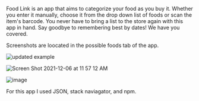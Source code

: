 Food Link is an app that aims to categorize your food as you buy it. Whether you enter it manually, choose it from the drop down list of foods or scan the item's barcode. You never have to bring a list to the store again with this app in hand. Say goodbye to remembering best by dates! We have you covered.

Screenshots are loocated in the possible foods tab of the app.

![updated example](https://user-images.githubusercontent.com/90795598/144901263-54d44730-4222-4e50-bcd6-0db36e6e888b.png)

![Screen Shot 2021-12-06 at 11 57 12 AM](https://user-images.githubusercontent.com/90795598/144901359-d414d689-7624-4468-b305-8f7ebc7ac4d1.png)

![image](https://user-images.githubusercontent.com/90795598/144901401-3e11c2c8-2bf4-4211-8bfd-dc75b41997af.png)




For this app I used JSON, stack naviagator, and npm.

